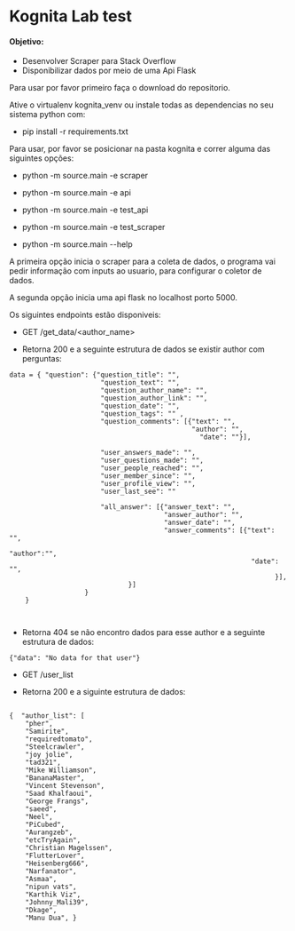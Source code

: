 # Kognita Lab test
#### Objetivo:
* Desenvolver Scraper para Stack Overflow
* Disponibilizar dados por meio de uma Api Flask

Para usar por favor primeiro faça o download do repositorio.

Ative o virtualenv kognita_venv ou instale todas as dependencias no seu sistema python com:
* pip install -r requirements.txt

Para usar, por favor se posicionar na pasta kognita e correr alguma das siguintes opções:

*   python -m source.main -e scraper

*   python -m source.main -e api

*   python -m source.main -e test_api

*   python -m source.main -e test_scraper

*   python -m source.main --help

A primeira opção inicia o scraper para a coleta de dados, o programa vai pedir informação com inputs ao usuario, 
para configurar o coletor de dados.

A segunda opção inicia uma api flask no localhost porto 5000.

Os siguintes endpoints estão disponiveis:
* GET /get_data/<author_name>

* Retorna 200 e a seguinte estrutura de dados se existir author com perguntas:


```
data = { "question": {"question_title": "",
                       "question_text": "",
                       "question_author_name": "",
                       "question_author_link": "",
                       "question_date": "",
                       "question_tags": "" ,
                       "question_comments": [{"text": "",
                                              "author": "",
                                                "date": ""}],
											          
                       "user_answers_made": "",
                       "user_questions_made": "",
                       "user_people_reached": "",
                       "user_member_since": "",
                       "user_profile_view": "",
                       "user_last_see": ""			          
          				      
                       "all_answer": [{"answer_text": "",
                                       "answer_author": "",
                                       "answer_date": "",
                                       "answer_comments": [{"text": "",
                                                             "author":"",
                                                             "date": "",
												 			       }],
                        	  }]
                   }
    }



```
* Retorna 404 se não encontro dados para esse author e a seguinte estrutura de dados:

```
{"data": "No data for that user"}
```

* GET /user_list

* Retorna 200 e a siguinte estrutura de dados:

```

{  "author_list": [
    "pher", 
    "Samirite", 
    "requiredtomato", 
    "Steelcrawler", 
    "joy jolie", 
    "tad321", 
    "Mike Williamson", 
    "BananaMaster", 
    "Vincent Stevenson", 
    "Saad Khalfaoui", 
    "George Frangs", 
    "saeed", 
    "Neel", 
    "PiCubed", 
    "Aurangzeb", 
    "etcTryAgain", 
    "Christian Magelssen", 
    "FlutterLover", 
    "Heisenberg666", 
    "Narfanator", 
    "Asmaa", 
    "nipun vats", 
    "Karthik Viz", 
    "Johnny_Mali39", 
    "Dkage", 
    "Manu Dua", }
    
    
```
